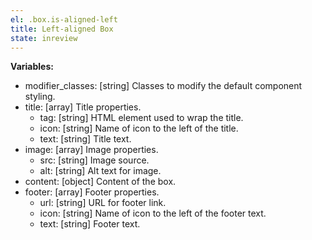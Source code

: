 ```yaml
---
el: .box.is-aligned-left
title: Left-aligned Box
state: inreview
---
```


__Variables:__
* modifier_classes: [string] Classes to modify the default component styling.
* title: [array] Title properties.
  * tag: [string] HTML element used to wrap the title.
  * icon: [string] Name of icon to the left of the title.
  * text: [string] Title text.
* image: [array] Image properties.
  * src: [string] Image source.
  * alt: [string] Alt text for image.
* content: [object] Content of the box.
* footer: [array] Footer properties.
  * url: [string] URL for footer link.
  * icon: [string] Name of icon to the left of the footer text.
  * text: [string] Footer text.
